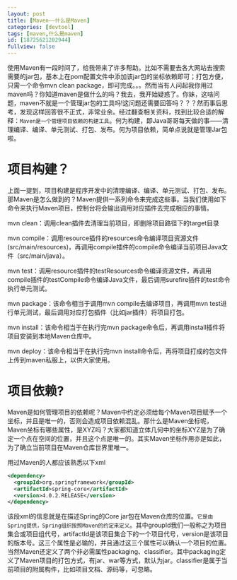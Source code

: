 ```yaml
---
layout: post
title: [Maven——什么是Maven]
categories: [devtool]
tags: [maven,什么是maven]
id: [18725621202944]
fullview: false
---
```

使用Maven有一段时间了，给我带来了许多帮助。比如不需要去各大网站去搜索需要的jar包，基本上在pom配置文件中添加该jar包的坐标依赖即可；打包方便，只需一个命令mvn clean package，即可完成。。。然而当有人问起我你用过maven吗？你知道maven是做什么的吗？我去，我开始疑惑了。你妹，这啥问题，maven不就是一个管理jar包的工具吗!这问题还需要回答吗？？？然而事后思考，发现这样回答很不正式，非常业余。经过翻查相关资料，找到比较合适的解释：`Maven是一个管理项目依赖的构建工具`。何为构建，即Java哥哥每天做的事——清理编译、编译、单元测试、打包、发布。何为项目依赖，简单点说就是管理Jar包啦。

# 项目构建？

上面一提到，项目构建是程序开发中的清理编译、编译、单元测试、打包、发布。那Maven是怎么做到的？Maven提供一系列命令来完成这些事。当我们使用如下命令来执行Maven项目，控制台将会输出调用对应插件去完成相应的事情。

mvn clean：调用clean插件去清理当前项目，即删除项目路径下的target目录

mvn compile：调用resource插件的resources命令编译项目资源文件(src/main/resources)，再调用compile插件的compile命令编译当前项目Java文件（src/main/java）。

mvn test：调用resource插件的testResources命令编译资源文件，再调用compile插件的testCompile命令编译Java文件，最后调用surefire插件的test命令执行单元测试。

mvn package：该命令相当于调用mvn compile去编译项目，再调用mvn test进行单元测试，最后调用对应打包插件（比如jar插件）将项目打包。

mvn install：该命令相当于在执行完mvn package命令后，再调用install插件将项目安装到本地Maven仓库中。

mvn deploy：该命令相当于在执行完mvn install命令后，再将项目打成的包文件上传到maven私服上，以供大家使用。

# 项目依赖?

Maven是如何管理项目的依赖呢？Maven中约定必须给每个Maven项目赋予一个坐标，并且是唯一的，否则会造成项目依赖混乱。那什么是Maven坐标呢，Maven坐标有哪些属性，是XYZ吗？大家都知道立体几何中的坐标XYZ是为了确定一个点在空间的位置，并且这个点是唯一的。其实Maven坐标作用亦是如此，为了确立当前项目在Maven仓库世界里唯一。

用过Maven的人都应该熟悉以下xml
```xml
<dependency>
  <groupId>org.springframework</groupId>
  <artifactId>spring-core</artifactId>
  <version>4.0.2.RELEASE</version>
</dependency>
```
该段xml的信息就是在描述Spring的Core jar包在Maven仓库的位置。`它是由Spring提供，Spring组织按照Maven的约定来定义`。其中groupId我们一般称之为项目集合或项目组代号，artifactId是该项目集合下的一个项目代号，version是该项目的版本号。这三个属性是必输的，并且通过这三个属性可以确认一个项目的位置。当然Maven还定义了两个非必需属性packaging、classifier。其中packaging定义了Maven项目的打包方式，有jar、war等方式，默认为jar。classifier是属于当前项目的附属构件，比如项目文档、源码等，可忽略。
